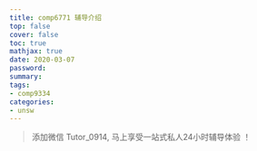 ```yaml
---
title: comp6771 辅导介绍
top: false
cover: false
toc: true
mathjax: true
date: 2020-03-07
password:
summary:
tags:
- comp9334
categories:
- unsw
---
```


> 添加微信 Tutor_0914, 马上享受一站式私人24小时辅导体验 ！


